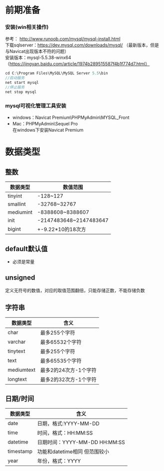 # 前期准备
### 安装(win相关操作)
参考： http://www.runoob.com/mysql/mysql-install.html   
下载sqlserver：https://dev.mysql.com/downloads/mysql/ （最新版本，但是与Navicat出现版本不符的问题）  
安装版本：mysql-5.5.38-winx64（https://jingyan.baidu.com/article/1974b289515587f4b1f774d7.html）
``` c
cd C:\Program Files\MySQL\MySQL Server 5.5\bin
//启动服务
net start mysql  
//停止服务
net stop mysql
```
### mysql可视化管理工具安装
- windows：Navicat Premium\PHPMyAdmin\MYSQL_Front
- Mac：PHPMyAdmin\Sequel Pro  
在windows下安装Navicat Premium

# 数据类型
## 整数
|数据类型|数值范围|
|---|---|
|tinyint|-128~127|
|smallint|-32768~32767|
|mediumint|-8388608~8388607|
|init|-2147483648~2147483647|
|bigint|+-9.22*10的18次方 |
## default默认值
* 必须是常量
## unsigned
定义无符号的数值，对应的取值范围翻倍，只能存储正数，不能存储负数
## 字符串
|数据类型|含义|
|---|---|
|char|最多255个字符|
|varchar|最多65532个字符|
|tinytext|最多255个字符|
|text|最多65535个字符|
|mediumtext|最多2的24次方-1个字符|
|longtext|最多2的32次方-1个字符|
## 日期/时间
|数据类型|含义|
|---|---|
|date|日期，格式:YYYY-MM-DD|
|time|时间，格式：HH:MM:SS|
|datetime|日期时间：YYYY-MM-DD HH:MM:SS|
|timestamp|功能和datetime相同 但范围较小|
|year|年份，格式：YYYY|
